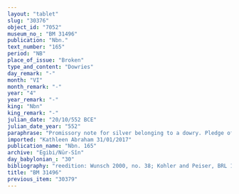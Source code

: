 ```yaml
---
layout: "tablet"
slug: "30376"
object_id: "7052"
museum_no_: "BM 31496"
publication: "Nbn."
text_number: "165"
period: "NB"
place_of_issue: "Broken"
type_and_content: "Dowries"
day_remark: "-"
month: "VI"
month_remark: "-"
year: "4"
year_remark: "-"
king: "Nbn"
king_remark: "-"
julian_date: "20/10/552 BCE"
julian_date_year: "552"
paraphrase: "Promissory note for silver belonging to a dowry. Pledge of land. &nbsp;<br /> <strong>B<sub>1</sub></strong> owes <strong><sup>f</sup>A</strong>, his daughter-in-law (lit.: wife of <strong>C<sub>1</sub>)</strong> an amount of silver part of (<em>rīhtu</em>) her dowry. The exact amount is broken. He pledges 1 kor (13500 m<sup>2</sup>) of land planted with trees (<em>zēru zaqpi</em>) to <strong><sup>f</sup>A</strong>. No other creditor shall exercise any rights over the pledge land, until she is fully repaid. The pledged land is located along the bank (<em>ki&scaron;ādu</em>) of the Banītu-Canal next to the land of <strong>E<sub>1</sub></strong> and <strong>E<sub>2</sub></strong>, and next to the dowry-land of <strong><sup>f</sup>B<sub>2</sub></strong>. The latter is identified as mother of <strong>C<sub>1</sub></strong> and <strong>C<sub>2</sub> </strong>and hence, by implication, she could have been married to <strong>B<sub>1</sub></strong>. The text mentions that <strong>B<sub>1</sub></strong> handed over this dowry land to <strong>D </strong>(<em>kanāku - nadānu</em>), although a passage is syntactically ambiguous.<strong> B<sub>1</sub> </strong>retains (<em>elat</em>) usufruct (<em>ina pāni</em>) of the fruit trees (<em>limītu</em>) within the 1 kor of pledged land. In addition (<em>elat</em>) there is a sale document (<em>tuppi mahīri</em>) concerning arable land (<em>zēru</em>) at the lower end (<em>&scaron;ēpītu</em>) of <strong>G</strong>, <strong>H</strong> and <strong><sup>f</sup>I</strong>᾽s property, which <strong><sup>f</sup>A </strong>from<strong> <sup>f</sup>PN </strong><em>received</em> / <em>bought</em> (verb tentatively reconstructed). A fragmentary passage at the end of the document mentions 5 mina of silver, the remaining (<em>rīhtu</em>) silver of <strong><sup>f</sup>A</strong>&rsquo;s dowry. Names of 7 witnesses and the scribe.<br /> &nbsp;<br /> <strong><sup>f</sup></strong><strong>A</strong>=<sup>f</sup>Ninlil-ēṭirat/ Nab&ucirc;-nāṣir//&Scaron;ang&ucirc;-Ea, wife of <strong>C<sub>1</sub></strong>; <strong>B<sub>1</sub></strong>=Nab&ucirc;-&scaron;umu-uṣur/ Nab&ucirc;-kuzub-ilī//Rab-ban&ecirc;; <strong>C<sub>1</sub></strong>=Nab&ucirc;-etel-ilī/ Nab&ucirc;-&scaron;umu-uṣur//Rab-ban&ecirc;; <strong>D</strong>=Ibnāya; <strong>E<sub>1</sub></strong>=Bān&ucirc;nu/Ṣillāya//Rab-ban&ecirc;; <strong>E<sub>2</sub></strong>=Nab&ucirc;-ahhē-iddin/&Scaron;ulāya//Egibi; <strong><sup>f</sup>B<sub>2</sub></strong>=<sup>f</sup>&Scaron;ahundu, mother of <strong>C<sub>1</sub></strong> and <strong>C<sub>2</sub></strong>; <strong>C<sub>2</sub></strong>=Nab&ucirc;-uṣur-napi&scaron;ti; <strong>G</strong>=Kabtia; <strong>H</strong>=Nab&ucirc;-naṣir; <strong><sup>f</sup>I</strong>=<sup>f</sup>Guda-&hellip;&nbsp;"
imported: "Kathleen Abraham 31/01/2017"
publication_name: "Nbn. 165"
archive: "Egibi/Nūr-Sîn"
day_babylonian_: "30"
bibliography: "reedition: Wunsch 2000, no. 38; Kohler and Peiser, BRL 1 (1890), 8; Krecher 1970, 150."
title: "BM 31496"
previous_item: "30379"
---
```

